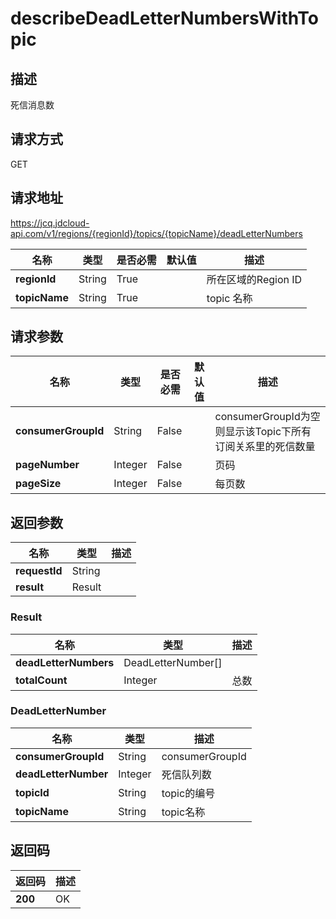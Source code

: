 # describeDeadLetterNumbersWithTopic


## 描述
死信消息数

## 请求方式
GET

## 请求地址
https://jcq.jdcloud-api.com/v1/regions/{regionId}/topics/{topicName}/deadLetterNumbers

|名称|类型|是否必需|默认值|描述|
|---|---|---|---|---|
|**regionId**|String|True| |所在区域的Region ID|
|**topicName**|String|True| |topic 名称|

## 请求参数
|名称|类型|是否必需|默认值|描述|
|---|---|---|---|---|
|**consumerGroupId**|String|False| |consumerGroupId为空则显示该Topic下所有订阅关系里的死信数量|
|**pageNumber**|Integer|False| |页码|
|**pageSize**|Integer|False| |每页数|


## 返回参数
|名称|类型|描述|
|---|---|---|
|**requestId**|String| |
|**result**|Result| |

### Result
|名称|类型|描述|
|---|---|---|
|**deadLetterNumbers**|DeadLetterNumber[]| |
|**totalCount**|Integer|总数|
### DeadLetterNumber
|名称|类型|描述|
|---|---|---|
|**consumerGroupId**|String|consumerGroupId|
|**deadLetterNumber**|Integer|死信队列数|
|**topicId**|String|topic的编号|
|**topicName**|String|topic名称|

## 返回码
|返回码|描述|
|---|---|
|**200**|OK|

